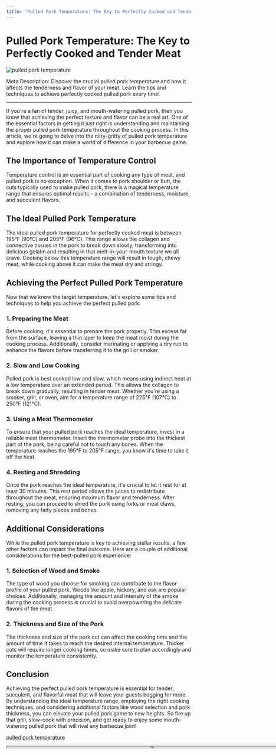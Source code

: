 ```yaml
---
title: "Pulled Pork Temperature: The Key to Perfectly Cooked and Tender Meat"
---
```

# Pulled Pork Temperature: The Key to Perfectly Cooked and Tender Meat


![pulled pork temperature](https://images.unsplash.com/photo-1584650000640-a70adafd062e?ixid=M3w0ODkxMTF8MHwxfHNlYXJjaHwxfHxwdWxsZWQlMjBwb3JrJTIwdGVtcGVyYXR1cmV8ZW58MHx8fHwxNjkyODA0OTAyfDA&ixlib=rb-4.0.3&w=512&fit=max)

Meta Description: Discover the crucial pulled pork temperature and how it affects the tenderness and flavor of your meat. Learn the tips and techniques to achieve perfectly cooked pulled pork every time!

---

If you're a fan of tender, juicy, and mouth-watering pulled pork, then you know that achieving the perfect texture and flavor can be a real art. One of the essential factors in getting it just right is understanding and maintaining the proper pulled pork temperature throughout the cooking process. In this article, we're going to delve into the nitty-gritty of pulled pork temperature and explore how it can make a world of difference in your barbecue game.

## The Importance of Temperature Control

Temperature control is an essential part of cooking any type of meat, and pulled pork is no exception. When it comes to pork shoulder or butt, the cuts typically used to make pulled pork, there is a magical temperature range that ensures optimal results – a combination of tenderness, moisture, and succulent flavors.

## The Ideal Pulled Pork Temperature

The ideal pulled pork temperature for perfectly cooked meat is between 195°F (90°C) and 205°F (96°C). This range allows the collagen and connective tissues in the pork to break down slowly, transforming into delicious gelatin and resulting in that melt-in-your-mouth texture we all crave. Cooking below this temperature range will result in tough, chewy meat, while cooking above it can make the meat dry and stringy.

## Achieving the Perfect Pulled Pork Temperature

Now that we know the target temperature, let's explore some tips and techniques to help you achieve the perfect pulled pork:

### 1. Preparing the Meat

Before cooking, it's essential to prepare the pork properly. Trim excess fat from the surface, leaving a thin layer to keep the meat moist during the cooking process. Additionally, consider marinating or applying a dry rub to enhance the flavors before transferring it to the grill or smoker.

### 2. Slow and Low Cooking

Pulled pork is best cooked low and slow, which means using indirect heat at a low temperature over an extended period. This allows the collagen to break down gradually, resulting in tender meat. Whether you're using a smoker, grill, or oven, aim for a temperature range of 225°F (107°C) to 250°F (121°C).

### 3. Using a Meat Thermometer

To ensure that your pulled pork reaches the ideal temperature, invest in a reliable meat thermometer. Insert the thermometer probe into the thickest part of the pork, being careful not to touch any bones. When the temperature reaches the 195°F to 205°F range, you know it's time to take it off the heat.

### 4. Resting and Shredding

Once the pork reaches the ideal temperature, it's crucial to let it rest for at least 30 minutes. This rest period allows the juices to redistribute throughout the meat, ensuring maximum flavor and tenderness. After resting, you can proceed to shred the pork using forks or meat claws, removing any fatty pieces and bones.

## Additional Considerations

While the pulled pork temperature is key to achieving stellar results, a few other factors can impact the final outcome. Here are a couple of additional considerations for the best-pulled pork experience:

### 1. Selection of Wood and Smoke

The type of wood you choose for smoking can contribute to the flavor profile of your pulled pork. Woods like apple, hickory, and oak are popular choices. Additionally, managing the amount and intensity of the smoke during the cooking process is crucial to avoid overpowering the delicate flavors of the meat.

### 2. Thickness and Size of the Pork

The thickness and size of the pork cut can affect the cooking time and the amount of time it takes to reach the desired internal temperature. Thicker cuts will require longer cooking times, so make sure to plan accordingly and monitor the temperature consistently.

## Conclusion

Achieving the perfect pulled pork temperature is essential for tender, succulent, and flavorful meat that will leave your guests begging for more. By understanding the ideal temperature range, employing the right cooking techniques, and considering additional factors like wood selection and pork thickness, you can elevate your pulled pork game to new heights. So fire up that grill, slow-cook with precision, and get ready to enjoy some mouth-watering pulled pork that will rival any barbecue joint!

[pulled pork temperature](https://foxheightspubandgrill.com/post/pulled-pork-temperature)

<iframe src='https://foxheightspubandgrill.com/post/pulled-pork-temperature' width='800' height='5'></iframe>